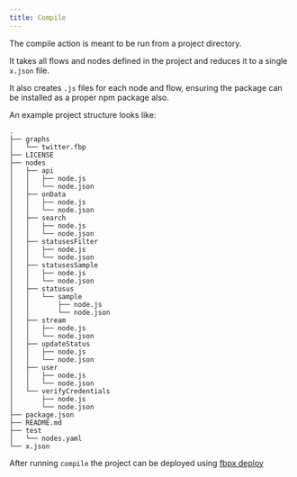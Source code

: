 ```yaml
---
title: Compile
---
```


The compile action is meant to be run from a project directory.

It takes all flows and nodes defined in the project and reduces it to a single `x.json` file.

It also creates `.js` files for each node and flow, ensuring the package can be installed as a proper npm package also.

An example project structure looks like:
```
.
├── graphs
│   └── twitter.fbp
├── LICENSE
├── nodes
│   ├── api
│   │   ├── node.js
│   │   └── node.json
│   ├── onData
│   │   ├── node.js
│   │   └── node.json
│   ├── search
│   │   ├── node.js
│   │   └── node.json
│   ├── statusesFilter
│   │   ├── node.js
│   │   └── node.json
│   ├── statusesSample
│   │   ├── node.js
│   │   └── node.json
│   ├── statusus
│   │   └── sample
│   │       ├── node.js
│   │       └── node.json
│   ├── stream
│   │   ├── node.js
│   │   └── node.json
│   ├── updateStatus
│   │   ├── node.js
│   │   └── node.json
│   ├── user
│   │   ├── node.js
│   │   └── node.json
│   └── verifyCredentials
│       ├── node.js
│       └── node.json
├── package.json
├── README.md
├── test
│   └── nodes.yaml
└── x.json
```

After running `compile` the project can be deployed using [fbpx deploy](https://docs.chix.io/docs/fbpx/deploy)

